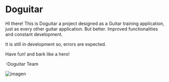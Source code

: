 # Doguitar
HI there! This is Doguitar a project designed as a Guitar training application, just as every other guitar application. But better. Improved functionalities and constant development.

It is still in development so, errors are expected.

Have fun! and bark like a hero!

-Doguitar Team

![imagen](https://user-images.githubusercontent.com/52476295/225962431-c73fee77-c048-4231-8e2b-04938ff2c75c.png)
